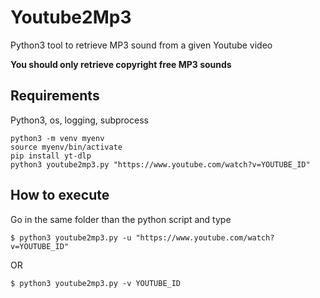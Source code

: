 # Youtube2Mp3
Python3 tool to retrieve MP3 sound from a given Youtube video

**You should only retrieve copyright free MP3 sounds**

## Requirements

Python3, os, logging, subprocess

````
python3 -m venv myenv
source myenv/bin/activate
pip install yt-dlp
python3 youtube2mp3.py "https://www.youtube.com/watch?v=YOUTUBE_ID" 
````

## How to execute

Go in the same folder than the python script and type

````
$ python3 youtube2mp3.py -u "https://www.youtube.com/watch?v=YOUTUBE_ID"
````
OR
````
$ python3 youtube2mp3.py -v YOUTUBE_ID
````